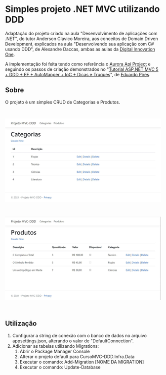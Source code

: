 # Simples projeto .NET MVC utilizando DDD
Adaptação do projeto criado na aula "Desenvolvimento de aplicações com .NET", do tutor Anderson Clavico Moreira, 
aos conceitos de Domain Driven Development, explicados na aula "Desenvolvendo sua aplicação com C# usando DDD", de Alexandre Daccas, 
ambas as aulas da [Digital Innovation One](https://web.digitalinnovation.one/home).

A implementação foi feita tendo como referência o [Aurora Api Project](https://github.com/alexalvess/aurora-api-project) 
e seguindo os passos de criação demonstrados no "[Tutorial ASP.NET MVC 5 + DDD + EF + AutoMapper + IoC + Dicas e Truques](https://youtu.be/i9Il79a2uBU)", de [Eduardo Pires](https://www.eduardopires.net.br/).

## Sobre
O projeto é um simples CRUD de Categorias e Produtos.

<p>&nbsp;</p>

![Preview](ReadMe/Categorias.JPG) 

<p>&nbsp;</p>

![Preview](ReadMe/Produtos.JPG)

<p>&nbsp;</p>

## Utilização
1. Configurar a string de conexão com o banco de dados no arquivo appsettings.json, alterando o valor de "DefaultConnection".
2. Adicionar as tabelas utilizando Migrations:
   1. Abrir o Package Manager Console
   2. Alterar o projeto default para CursoMVC-DDD.Infra.Data
   3. Executar o comando: Add-Migration [NOME DA MIGRATION]
   4. Executar o comando: Update-Database
